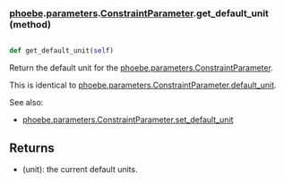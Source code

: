 ### [phoebe](phoebe.md).[parameters](phoebe.parameters.md).[ConstraintParameter](phoebe.parameters.ConstraintParameter.md).get_default_unit (method)


```py

def get_default_unit(self)

```



Return the default unit for the [phoebe.parameters.ConstraintParameter](phoebe.parameters.ConstraintParameter.md).

This is identical to [phoebe.parameters.ConstraintParameter.default_unit](phoebe.parameters.ConstraintParameter.default_unit.md).

See also:
* [phoebe.parameters.ConstraintParameter.set_default_unit](phoebe.parameters.ConstraintParameter.set_default_unit.md)

Returns
--------
* (unit): the current default units.

